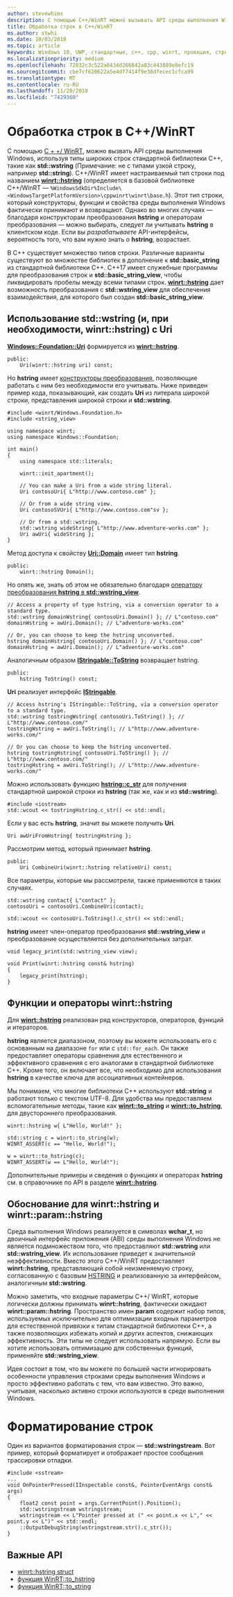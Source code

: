 ```yaml
---
author: stevewhims
description: С помощью C++/WinRT можно вызывать API среды выполнения Windows, используя стандартные типы широких строк C++ или тип winrt::hstring.
title: Обработка строк в C++/WinRT
ms.author: stwhi
ms.date: 10/03/2018
ms.topic: article
keywords: Windows 10, UWP, стандартные, c++, cpp, winrt, проекция, строка
ms.localizationpriority: medium
ms.openlocfilehash: 72032c3c522a8434d266842a83c443889e8efc19
ms.sourcegitcommit: cbe7cf620622a5e4df7414f9e38dfecec1cfca99
ms.translationtype: MT
ms.contentlocale: ru-RU
ms.lasthandoff: 11/20/2018
ms.locfileid: "7429360"
---
```

# <a name="string-handling-in-cwinrt"></a>Обработка строк в C++/WinRT

С помощью [C + +/ WinRT](/windows/uwp/cpp-and-winrt-apis/intro-to-using-cpp-with-winrt), можно вызвать API среды выполнения Windows, используя типы широких строк стандартной библиотеки C++, такие как **std::wstring** (Примечание: не с типами узкой строку, например **std::string**). C++/WinRT имеет настраиваемый тип строки под названием [**winrt::hstring**](/uwp/cpp-ref-for-winrt/hstring) (определяется в базовой библиотеке C++/WinRT — `%WindowsSdkDir%Include\<WindowsTargetPlatformVersion>\cppwinrt\winrt\base.h`). Этот тип строки, который конструкторы, функции и свойства среды выполнения Windows фактически принимают и возвращают. Однако во многих случаях &mdash; благодаря конструкторам преобразования **hstring** и операторам преобразования &mdash; можно выбирать, следует ли учитывать **hstring** в клиентском коде. Если вы *разрабатываете* API-интерфейсы, вероятность того, что вам нужно знать о **hstring**, возрастает.

В C++ существует множество типов строки. Различные варианты существуют во множестве библиотек в дополнение к **std::basic_string** из стандартной библиотеки C++. С++17 имеет служебные программы для преобразования строк и **std::basic_string_view**, чтобы ликвидировать пробелы между всеми типами строк.  [**winrt::hstring**](/uwp/cpp-ref-for-winrt/hstring) дает возможность преобразования с **std::wstring_view** для обеспечения взаимодействия, для которого был создан **std::basic_string_view**.

## <a name="using-stdwstring-and-optionally-winrthstring-with-uri"></a>Использование **std::wstring** (и, при необходимости, **winrt::hstring**) с **Uri**
[**Windows::Foundation::Uri**](/uwp/api/windows.foundation.uri) формируется из [**winrt::hstring**](/uwp/cpp-ref-for-winrt/hstring).

```cppwinrt
public:
    Uri(winrt::hstring uri) const;
```

Но **hstring** имеет [конструкторы преобразования](/uwp/api/windows.foundation.uri#hstringhstring-constructor), позволяющие работать с ним без необходимости его учитывать. Ниже приведен пример кода, показывающий, как создать **Uri** из литерала широкой строки, представления широкой строки и **std::wstring**.

```cppwinrt
#include <winrt/Windows.Foundation.h>
#include <string_view>

using namespace winrt;
using namespace Windows::Foundation;

int main()
{
    using namespace std::literals;

    winrt::init_apartment();

    // You can make a Uri from a wide string literal.
    Uri contosoUri{ L"http://www.contoso.com" };

    // Or from a wide string view.
    Uri contosoSVUri{ L"http://www.contoso.com"sv };

    // Or from a std::wstring.
    std::wstring wideString{ L"http://www.adventure-works.com" };
    Uri awUri{ wideString };
}
```

Метод доступа к свойству [**Uri::Domain**](https://docs.microsoft.com/uwp/api/windows.foundation.uri.Domain) имеет тип **hstring**.

```cppwinrt
public:
    winrt::hstring Domain();
```

Но опять же, знать об этом не обязательно благодаря [оператору преобразования **hstring** в **std::wstring_view**](/uwp/api/hstring#hstringoperator-stdwstringview).

```cppwinrt
// Access a property of type hstring, via a conversion operator to a standard type.
std::wstring domainWstring{ contosoUri.Domain() }; // L"contoso.com"
domainWstring = awUri.Domain(); // L"adventure-works.com"

// Or, you can choose to keep the hstring unconverted.
hstring domainHstring{ contosoUri.Domain() }; // L"contoso.com"
domainHstring = awUri.Domain(); // L"adventure-works.com"
```

Аналогичным образом [**IStringable::ToString**](https://msdn.microsoft.com/library/windows/desktop/dn302136) возвращает hstring.

```cppwinrt
public:
    hstring ToString() const;
```

**Uri** реализует интерфейс [**IStringable**](https://msdn.microsoft.com/library/windows/desktop/dn302135).

```cppwinrt
// Access hstring's IStringable::ToString, via a conversion operator to a standard type.
std::wstring tostringWstring{ contosoUri.ToString() }; // L"http://www.contoso.com/"
tostringWstring = awUri.ToString(); // L"http://www.adventure-works.com/"

// Or you can choose to keep the hstring unconverted.
hstring tostringHstring{ contosoUri.ToString() }; // L"http://www.contoso.com/"
tostringHstring = awUri.ToString(); // L"http://www.adventure-works.com/"
```

Можно использовать функцию [**hstring::c_str**](/uwp/api/windows.foundation.uri#hstringcstr-function) для получения стандартной широкой строки из **hstring** (так же, как и из **std::wstring**).

```cppwinrt
#include <iostream>
std::wcout << tostringHstring.c_str() << std::endl;
```
Если у вас есть **hstring**, значит вы можете получить **Uri**.

```cppwinrt
Uri awUriFromHstring{ tostringHstring };
```

Рассмотрим метод, который принимает **hstring**.

```cppwinrt
public:
    Uri CombineUri(winrt::hstring relativeUri) const;
```

Все параметры, которые мы рассмотрели, также применяются в таких случаях.

```cppwinrt
std::wstring contact{ L"contact" };
contosoUri = contosoUri.CombineUri(contact);
    
std::wcout << contosoUri.ToString().c_str() << std::endl;
```

**hstring** имеет член-оператор преобразования **std::wstring_view** и преобразование осуществляется без дополнительных затрат.

```cppwinrt
void legacy_print(std::wstring_view view);

void Print(winrt::hstring const& hstring)
{
    legacy_print(hstring);
}
```

## <a name="winrthstring-functions-and-operators"></a>Функции и операторы **winrt::hstring**
Для [**winrt::hstring**](/uwp/cpp-ref-for-winrt/hstring) реализован ряд конструкторов, операторов, функций и итераторов.

**hstring** является диапазоном, поэтому вы можете использовать его с основанным на диапазоне `for` или с `std::for_each`. Он также предоставляет операторы сравнения для естественного и эффективного сравнения с его аналогами в стандартной библиотеке C++. Кроме того, он включает все, что необходимо для использования **hstring** в качестве ключа для ассоциативных контейнеров.

Мы понимаем, что многие библиотеки C++ используют **std::string** и работают только с текстом UTF-8. Для удобства мы предоставляем вспомогательные методы, такие как [**winrt::to_string**](/uwp/cpp-ref-for-winrt/to-string) и [**winrt::to_hstring**](/uwp/cpp-ref-for-winrt/to-hstring), для двустороннего преобразования.

```cppwinrt
winrt::hstring w{ L"Hello, World!" };

std::string c = winrt::to_string(w);
WINRT_ASSERT(c == "Hello, World!");

w = winrt::to_hstring(c);
WINRT_ASSERT(w == L"Hello, World!");
```

Дополнительные примеры и сведения о функциях и операторах **hstring** см. в справочнике по API в разделе [**winrt::hstring**](/uwp/cpp-ref-for-winrt/hstring).

## <a name="the-rationale-for-winrthstring-and-winrtparamhstring"></a>Обоснование для **winrt::hstring** и **winrt::param::hstring**
Среда выполнения Windows реализуется в символах **wchar_t**, но двоичный интерфейс приложения (ABI) среды выполнения Windows не является подмножеством того, что предоставляют **std::wstring** или **std::wstring_view**. Их использование приведет к значительной неэффективности. Вместо этого C++/WinRT предоставляет **winrt::hstring**, представляющий собой неизменяемую строку, согласованную с базовым [HSTRING](https://msdn.microsoft.com/library/windows/desktop/br205775) и реализованную за интерфейсом, аналогичным **std::wstring**. 

Можно заметить, что входные параметры C++/ WinRT, которые логически должны принимать **winrt::hstring**, фактически ожидают **winrt::param::hstring**. Пространство имен **param** содержит набор типов, используемых исключительно для оптимизации входных параметров для естественной привязки к типам стандартной библиотеки C++, а также позволяющих избежать копий и других аспектов, снижающих эффективность. Эти типы не следует использовать напрямую. Если вы хотите использовать оптимизацию для собственных функций, применяйте **std::wstring_view**.

Идея состоит в том, что вы можете по большей части игнорировать особенности управления строками среды выполнения Windows и просто эффективно работать с тем, что вам известно. Это важно, учитывая, насколько активно строки используются в среде выполнения Windows.

# <a name="formatting-strings"></a>Форматирование строк
Один из вариантов форматирования строк — **std::wstringstream**. Вот пример, который форматирует и отображает простое сообщения трассировки отладки.

```cppwinrt
#include <sstream>
...
void OnPointerPressed(IInspectable const&, PointerEventArgs const& args)
{
    float2 const point = args.CurrentPoint().Position();
    std::wstringstream wstringstream;
    wstringstream << L"Pointer pressed at (" << point.x << L"," << point.y << L")" << std::endl;
    ::OutputDebugString(wstringstream.str().c_str());
}
```

## <a name="important-apis"></a>Важные API
* [winrt::hstring struct](/uwp/cpp-ref-for-winrt/hstring)
* [функция WinRT::to_hstring](/uwp/cpp-ref-for-winrt/to-hstring)
* [функция WinRT::to_string](/uwp/cpp-ref-for-winrt/to-string)
